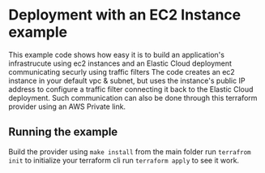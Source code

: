 # Deployment with an EC2 Instance example

This example code shows how easy it is to build an application's infrastrucute using ec2 instances and an Elastic Cloud deployment communicating securly using traffic filters
The code creates an ec2 instance in your default vpc & subnet, but uses the instance's public IP address to configure a traffic filter connecting it back to the Elastic Cloud deployment.
Such communication can also be done through this terraform provider using an AWS Private link.

## Running the example
Build the provider using `make install` from the main folder
run `terrafrom init` to initialize your terraform cli
run `terraform apply` to see it work.
